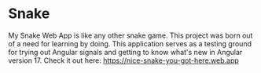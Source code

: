 # Snake

My Snake Web App is like any other snake game. This project was born out of a need for learning by doing. This application serves as a testing ground for trying out Angular signals and getting to know what's new in Angular version 17.
Check it out here: https://nice-snake-you-got-here.web.app
